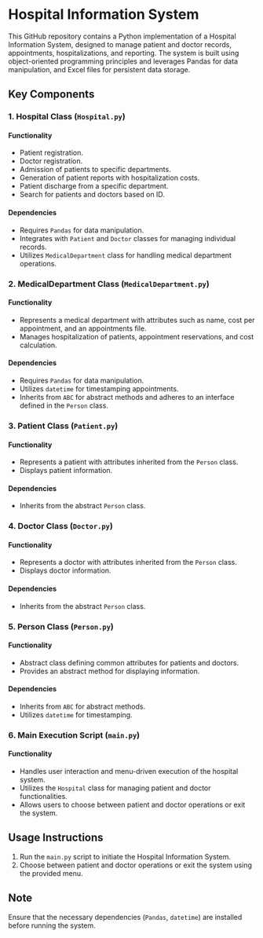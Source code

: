 # Hospital Information System

This GitHub repository contains a Python implementation of a Hospital Information System, designed to manage patient and doctor records, appointments, hospitalizations, and reporting. The system is built using object-oriented programming principles and leverages Pandas for data manipulation, and Excel files for persistent data storage.

## Key Components

### 1. Hospital Class (`Hospital.py`)

#### Functionality
- Patient registration.
- Doctor registration.
- Admission of patients to specific departments.
- Generation of patient reports with hospitalization costs.
- Patient discharge from a specific department.
- Search for patients and doctors based on ID.

#### Dependencies
- Requires `Pandas` for data manipulation.
- Integrates with `Patient` and `Doctor` classes for managing individual records.
- Utilizes `MedicalDepartment` class for handling medical department operations.

### 2. MedicalDepartment Class (`MedicalDepartment.py`)

#### Functionality
- Represents a medical department with attributes such as name, cost per appointment, and an appointments file.
- Manages hospitalization of patients, appointment reservations, and cost calculation.

#### Dependencies
- Requires `Pandas` for data manipulation.
- Utilizes `datetime` for timestamping appointments.
- Inherits from `ABC` for abstract methods and adheres to an interface defined in the `Person` class.

### 3. Patient Class (`Patient.py`)

#### Functionality
- Represents a patient with attributes inherited from the `Person` class.
- Displays patient information.

#### Dependencies
- Inherits from the abstract `Person` class.

### 4. Doctor Class (`Doctor.py`)

#### Functionality
- Represents a doctor with attributes inherited from the `Person` class.
- Displays doctor information.

#### Dependencies
- Inherits from the abstract `Person` class.

### 5. Person Class (`Person.py`)

#### Functionality
- Abstract class defining common attributes for patients and doctors.
- Provides an abstract method for displaying information.

#### Dependencies
- Inherits from `ABC` for abstract methods.
- Utilizes `datetime` for timestamping.

### 6. Main Execution Script (`main.py`)

#### Functionality
- Handles user interaction and menu-driven execution of the hospital system.
- Utilizes the `Hospital` class for managing patient and doctor functionalities.
- Allows users to choose between patient and doctor operations or exit the system.

## Usage Instructions

1. Run the `main.py` script to initiate the Hospital Information System.
2. Choose between patient and doctor operations or exit the system using the provided menu.

## Note

Ensure that the necessary dependencies (`Pandas`, `datetime`) are installed before running the system.
